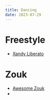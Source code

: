 ```yaml
---
title: Dancing
date: 2023-07-29
---
```


# Freestyle

* [Xandy Liberato](https://xandyliberato.com/)

# Zouk

* [Awesome Zouk](https://github.com/nikolayhg/awesome-zouk)
* 
